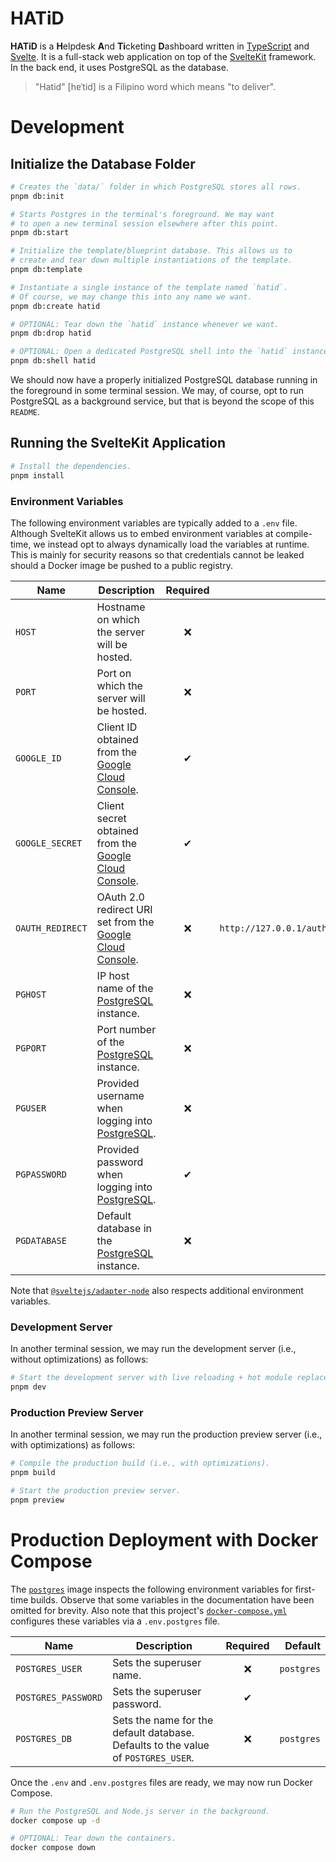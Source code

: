 # HATiD

**HATiD** is a **H**elpdesk **A**nd **Ti**cketing **D**ashboard written in [TypeScript] and [Svelte]. It is a full-stack web application on top of the [SvelteKit] framework. In the back end, it uses PostgreSQL as the database.

[TypeScript]: https://www.typescriptlang.org/
[Svelte]: https://svelte.dev/
[SvelteKit]: https://kit.svelte.dev/
[PostgreSQL]: https://www.postgresql.org/

> "Hatid" [hɐˈtid] is a Filipino word which means "to deliver".

# Development

## Initialize the Database Folder

```bash
# Creates the `data/` folder in which PostgreSQL stores all rows.
pnpm db:init

# Starts Postgres in the terminal's foreground. We may want
# to open a new terminal session elsewhere after this point.
pnpm db:start
```

```bash
# Initialize the template/blueprint database. This allows us to
# create and tear down multiple instantiations of the template.
pnpm db:template

# Instantiate a single instance of the template named `hatid`.
# Of course, we may change this into any name we want.
pnpm db:create hatid

# OPTIONAL: Tear down the `hatid` instance whenever we want.
pnpm db:drop hatid

# OPTIONAL: Open a dedicated PostgreSQL shell into the `hatid` instance (usually for debugging purposes).
pnpm db:shell hatid
```

We should now have a properly initialized PostgreSQL database running in the foreground in some terminal session. We may, of course, opt to run PostgreSQL as a background service, but that is beyond the scope of this `README`.

## Running the SvelteKit Application

```bash
# Install the dependencies.
pnpm install
```

### Environment Variables

The following environment variables are typically added to a `.env` file. Although SvelteKit allows us to embed environment variables at compile-time, we instead opt to always dynamically load the variables at runtime. This is mainly for security reasons so that credentials cannot be leaked should a Docker image be pushed to a public registry.

| **Name**         | **Description**                                             | **Required** |                      **Default** |
| ---------------- | ----------------------------------------------------------- | :----------: | -------------------------------: |
| `HOST`           | Hostname on which the server will be hosted.                |   &#x274c;   |                        `0.0.0.0` |
| `PORT`           | Port on which the server will be hosted.                    |   &#x274c;   |                           `3000` |
| `GOOGLE_ID`      | Client ID obtained from the [Google Cloud Console].         |   &#x2714;   |                                  |
| `GOOGLE_SECRET`  | Client secret obtained from the [Google Cloud Console].     |   &#x2714;   |                                  |
| `OAUTH_REDIRECT` | OAuth 2.0 redirect URI set from the [Google Cloud Console]. |   &#x274c;   | `http://127.0.0.1/auth/callback` |
| `PGHOST`         | IP host name of the [PostgreSQL] instance.                  |   &#x274c;   |                      `127.0.0.1` |
| `PGPORT`         | Port number of the [PostgreSQL] instance.                   |   &#x274c;   |                           `5432` |
| `PGUSER`         | Provided username when logging into [PostgreSQL].           |   &#x274c;   |                       `postgres` |
| `PGPASSWORD`     | Provided password when logging into [PostgreSQL].           |   &#x2714;   |                                  |
| `PGDATABASE`     | Default database in the [PostgreSQL] instance.              |   &#x274c;   |                          `hatid` |

Note that [`@sveltejs/adapter-node`] also respects additional environment variables.

[PostgreSQL]: https://www.postgresql.org/
[Google Cloud Console]: https://console.cloud.google.com/
[`@sveltejs/adapter-node`]: https://kit.svelte.dev/docs/adapter-node

### Development Server

In another terminal session, we may run the development server (i.e., without optimizations) as follows:

```bash
# Start the development server with live reloading + hot module replacement.
pnpm dev
```

### Production Preview Server

In another terminal session, we may run the production preview server (i.e., with optimizations) as follows:

```bash
# Compile the production build (i.e., with optimizations).
pnpm build

# Start the production preview server.
pnpm preview
```

# Production Deployment with Docker Compose

The [`postgres`][docker-postgres] image inspects the following environment variables for first-time builds. Observe that some variables in the documentation have been omitted for brevity. Also note that this project's [`docker-compose.yml`] configures these variables via a `.env.postgres` file.

[docker-postgres]: https://github.com/docker-library/docs/blob/9f75f251347c82b06483d47b14bcca79ad077fcd/postgres/README.md#environment-variables
[`docker-compose.yml`]: ./docker-compose.yml

| **Name**            | **Description**                                                                   | **Required** | **Default** |
| ------------------- | --------------------------------------------------------------------------------- | :----------: | ----------: |
| `POSTGRES_USER`     | Sets the superuser name.                                                          |   &#x274c;   |  `postgres` |
| `POSTGRES_PASSWORD` | Sets the superuser password.                                                      |   &#x2714;   |             |
| `POSTGRES_DB`       | Sets the name for the default database. Defaults to the value of `POSTGRES_USER`. |   &#x274c;   |  `postgres` |

Once the `.env` and `.env.postgres` files are ready, we may now run Docker Compose.

```bash
# Run the PostgreSQL and Node.js server in the background.
docker compose up -d

# OPTIONAL: Tear down the containers.
docker compose down
```
